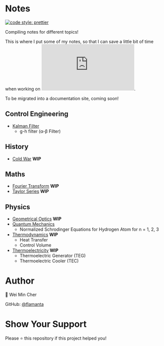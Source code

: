 # Notes

[![code style: prettier](https://img.shields.io/badge/code_style-prettier-ff69b4.svg)](https://github.com/prettier/prettier)

Compiling notes for different topics!

This is where I put some of my notes, so that I can save a little bit of time when working on ![equation](https://latex.codecogs.com/gif.latex?%5CLaTeX).

To be migrated into a documentation site, coming soon!

## Control Engineering

- [Kalman Filter](https://nbviewer.jupyter.org/github/flamanta/notes/blob/master/Kalman%20Filter/Kalman%20Filter.ipynb)
  - g-h filter (α-β Filter)

## History

- [Cold War](https://github.com/flamanta/notes/blob/master/Cold%20War/Cold%20War.md) **WIP**

## Maths

- [Fourier Transform](https://nbviewer.jupyter.org/github/flamanta/notes/blob/master/Fourier%20Transform/Fourier%20Transform.ipynb) **WIP**
- [Taylor Series](https://nbviewer.jupyter.org/github/flamanta/notes/blob/master/Taylor%20Series/Taylor%20Series.ipynb) **WIP**

## Physics

- [Geometrical Optics](https://nbviewer.jupyter.org/github/flamanta/notes/blob/master/Geometrical%20Optics/Geometrical%20Optics.ipynb) **WIP**
- [Quantum Mechanics](https://nbviewer.jupyter.org/github/flamanta/notes/blob/master/Quantum%20Mechanics/Quantum%20Mechanics.ipynb)
  - Normalized Schrodinger Equations for Hydrogen Atom for n = 1, 2, 3
- [Thermodynamics](https://nbviewer.jupyter.org/github/flamanta/notes/blob/master/Thermodynamics/Thermodynamics.ipynb) **WIP**
  - Heat Transfer
  - Control Volume
- [Thermoelectricity](https://nbviewer.jupyter.org/github/flamanta/notes/blob/master/Thermoelectricity/Thermoelectricity.ipynb) **WIP**
  - Thermoelectric Generator (TEG)
  - Thermoelectric Cooler (TEC)

# Author

👤 Wei Min Cher

GitHub: [@flamanta](https://github.com/flamanta)

# Show Your Support

Please ⭐️ this repository if this project helped you!
